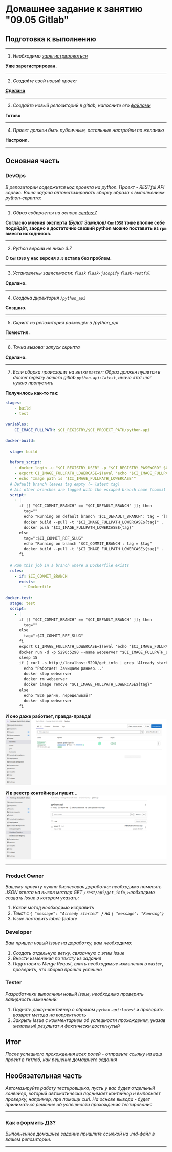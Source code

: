 # Домашнее задание к занятию "09.05 Gitlab"

## Подготовка к выполнению

----
1. *Необходимо [зарегистрироваться](https://about.gitlab.com/free-trial/)*

**Уже зарегистрирован.**

----
2. *Создайте свой новый проект*

**[Сделано](https://gitlab.com/ZlobniyShurik/netology-block2-dz95-gitlab)**

----
3. *Создайте новый репозиторий в gitlab, наполните его [файлами](./repository)*

**Готово**

----
4. *Проект должен быть публичным, остальные настройки по желанию*

**Настроил.**

----

## Основная часть

### DevOps

*В репозитории содержится код проекта на python. Проект - RESTful API сервис. Ваша задача автоматизировать сборку образа с выполнением python-скрипта:*

----
1. *Образ собирается на основе [centos:7](https://hub.docker.com/_/centos?tab=tags&page=1&ordering=last_updated)*

**Согласно мнения эксперта** ***(Булат Замилов)*** **`CentOS8` тоже вполне себе подойдёт, заодно и достаточно свежий python можно поставить из `rpm` вместо исходников.**

----
2. *Python версии не ниже 3.7*

**С `CentOS8` у нас версия `3.8` встала без проблем.**

----
3. *Установлены зависимости: `flask` `flask-jsonpify` `flask-restful`*

**Сделано.**

----
4. *Создана директория `/python_api`*

**Создано.**

----
5. *Скрипт из репозитория размещён в /python_api*

**Поместил.**

----
6. *Точка вызова: запуск скрипта*

**Сделано.**

----
7. *Если сборка происходит на ветке `master`: Образ должен пушится в docker registry вашего gitlab `python-api:latest`, иначе этот шаг нужно пропустить*

**Получилось как-то так:**  
```yaml
stages:
    - build
    - test

variables: 
    CI_IMAGE_FULLPATH: $CI_REGISTRY/$CI_PROJECT_PATH/python-api

docker-build:

  stage: build

  before_script:
    - docker login -u "$CI_REGISTRY_USER" -p "$CI_REGISTRY_PASSWORD" $CI_REGISTRY
    - export CI_IMAGE_FULLPATH_LOWERCASE=$(eval 'echo "$CI_IMAGE_FULLPATH" | tr "[:upper:]" "[:lower:]"')
    - echo "Image path is '$CI_IMAGE_FULLPATH_LOWERCASE'"
  # Default branch leaves tag empty (= latest tag)
  # All other branches are tagged with the escaped branch name (commit ref slug)
  script:
    - |
      if [[ "$CI_COMMIT_BRANCH" == "$CI_DEFAULT_BRANCH" ]]; then
        tag=""
        echo "Running on default branch '$CI_DEFAULT_BRANCH': tag = 'latest'"
        docker build --pull -t "$CI_IMAGE_FULLPATH_LOWERCASE${tag}" .
        docker push "$CI_IMAGE_FULLPATH_LOWERCASE${tag}"
      else
        tag=":$CI_COMMIT_REF_SLUG"
        echo "Running on branch '$CI_COMMIT_BRANCH': tag = $tag"
        docker build --pull -t "$CI_IMAGE_FULLPATH_LOWERCASE${tag}" .
      fi
 
  # Run this job in a branch where a Dockerfile exists
  rules:
    - if: $CI_COMMIT_BRANCH
      exists:
        - Dockerfile

docker-test:  
  stage: test
  script:
    - |
      if [[ "$CI_COMMIT_BRANCH" == "$CI_DEFAULT_BRANCH" ]]; then
        tag=""
      else
        tag=":$CI_COMMIT_REF_SLUG"
      fi  
      export CI_IMAGE_FULLPATH_LOWERCASE=$(eval 'echo "$CI_IMAGE_FULLPATH" | tr "[:upper:]" "[:lower:]"')
      docker run -d -p 5290:5290 --name webserver "$CI_IMAGE_FULLPATH_LOWERCASE${tag}"
      sleep 15
      if ( curl -s http://localhost:5290/get_info | grep 'Already started' ); then
        echo "Работает! Зачищаем раннер..."
        docker stop webserver
        docker rm webserver
        docker image remove "$CI_IMAGE_FULLPATH_LOWERCASE${tag}"
      else
        echo "Всё фигня, переделывай!"
        docker stop webserver
      fi

```

**И оно даже работает, правда-правда!**  
![Пайплайн отработал удачно](./pic/dz9_5_7_1.png)

**И в реестр контейнеры пушит...**  
![Результат пуша в реестр](./pic/dz9_5_7_2.png)

----
### Product Owner

*Вашему проекту нужна бизнесовая доработка: необходимо поменять JSON ответа на вызов метода GET `/rest/api/get_info`, необходимо создать Issue в котором указать:*
1. *Какой метод необходимо исправить*
2. *Текст с `{ "message": "Already started" }` на `{ "message": "Running"}`*
3. *Issue поставить label: feature*

### Developer

*Вам пришел новый Issue на доработку, вам необходимо:*
1. *Создать отдельную ветку, связанную с этим issue*
2. *Внести изменения по тексту из задания*
3. *Подготовить Merge Requst, влить необходимые изменения в `master`, проверить, что сборка прошла успешно*


### Tester

*Разработчики выполнили новый Issue, необходимо проверить валидность изменений:*
1. *Поднять докер-контейнер с образом `python-api:latest` и проверить возврат метода на корректность*
2. *Закрыть Issue с комментарием об успешности прохождения, указав желаемый результат и фактически достигнутый*

## Итог

*После успешного прохождения всех ролей - отправьте ссылку на ваш проект в гитлаб, как решение домашнего задания*

## Необязательная часть

*Автомазируйте работу тестировщика, пусть у вас будет отдельный конвейер, который автоматически поднимает контейнер и выполняет проверку, например, при помощи curl. На основе вывода - будет приниматься решение об успешности прохождения тестирования*

---

### Как оформить ДЗ?

*Выполненное домашнее задание пришлите ссылкой на .md-файл в вашем репозитории.*

---
